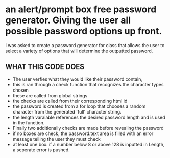 # an alert/prompt box free password generator. Giving the user all possible password options up front.

I was asked to create a password generator for class that allows the user to select a variety of options that will determine the outputted password.

## WHAT THIS CODE DOES

- The user verfies what they would like their password contain,
- this is ran through a check function that recognizes the character types chosen
- these are called from global strings
- the checks are called from their corresponding html id
- the password is created from a for loop that chooses a random character from the generated 'full' character string.
- the length varaiable references the desired password length and is used in the function.
- Finally two additionally checks are made before revealing the password
- if no boxes are check, the password.text area is filled with an error message telling the user they must check
- at least one box. if a number below 8 or above 128 is inputted in Length, a seperate error is pushed.